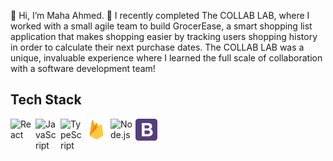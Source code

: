 👋 Hi, I’m Maha Ahmed. 🌱  I recently completed The COLLAB LAB, where I worked with a small agile team to build GrocerEase, a smart shopping list application that makes shopping easier by tracking users shopping history in order to calculate their next purchase dates. The COLLAB LAB was a unique, invaluable experience where I learned the full scale of collaboration  with a software development team! 


<h2>Tech Stack</h2>

<div> 
  <img alt="React" align="left" width="35px" style="padding-right:5px;" src="https://cdn.jsdelivr.net/gh/devicons/devicon/icons/react/react-original.svg" />
  <img alt="JavaScript" align="left" width="35px" style="padding-right:5px;" src="https://cdn.jsdelivr.net/gh/devicons/devicon/icons/javascript/javascript-original.svg" />
  <img alt="TypeScript" align="left" width="35px" style="padding-right:5px;" src="https://cdn.jsdelivr.net/gh/devicons/devicon/icons/typescript/typescript-original.svg" />
  <img alt = "Firebase icon" align="left" width="35px" style="padding-right:5px;" src="firebase-svgrepo-com.svg" /> 
  <img alt="Node.js" align="left" width="35px" style="padding-right:5px;" src="https://cdn.jsdelivr.net/gh/devicons/devicon/icons/nodejs/nodejs-original.svg" />
  <img alt="Bootstrap icon" align="left" width="35px" style="padding-right:5px;" src="bootstrap-svgrepo-com.svg" />
 
  
</div>
